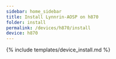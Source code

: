 ```yaml
---
sidebar: home_sidebar
title: Install Lynnrin-AOSP on h870
folder: install
permalink: /devices/h870/install
device: h870
---
```

{% include templates/device_install.md %}
